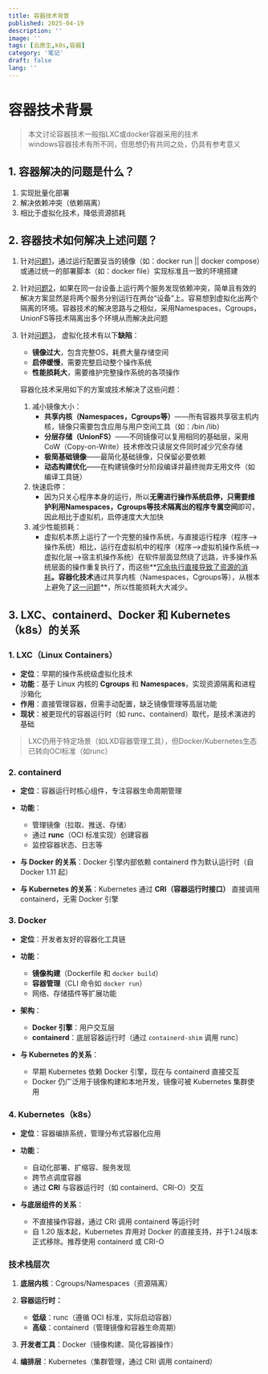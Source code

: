 ```yaml
---
title: 容器技术背景
published: 2025-04-19
description: ''
image: ''
tags: [云原生,k8s,容器]
category: '笔记'
draft: false 
lang: ''
---
```

# 容器技术背景   
> 本文讨论容器技术一般指LXC或docker容器采用的技术   
> windows容器技术有所不同，但思想仍有共同之处，仍具有参考意义   
> 

## 1. 容器解决的问题是什么？   
1. 实现批量化部署<a id="jp1"></a>   
2. 解决依赖冲突（依赖隔离）<a id="jp2"></a>   
3. 相比于虚拟化技术，降低资源损耗<a id="jp3"></a>   

## 2. 容器技术如何解决上述问题？  
1. 针对[问题1](#jp1)，通过运行配置妥当的镜像（如：docker run || docker compose）或通过统一的部署脚本（如：docker file）实现标准且一致的环境搭建   
2. 针对[问题2](#jp2)，如果在同一台设备上运行两个服务发现依赖冲突，简单且有效的解决方案显然是将两个服务分别运行在两台“设备”上。容易想到虚拟化出两个隔离的环境。容器技术的解决思路与之相似，采用Namespaces，Cgroups，UnionFS等技术隔离出多个环境从而解决此问题   
3. 针对[问题3](#jp3)， 虚拟化技术有以下**缺陷**：   

	- **镜像过大**，包含完整OS，耗费大量存储空间   
	- **启停缓慢**，需要完整启动整个操作系统   
	- **性能损耗大**，需要维护完整操作系统的各项操作   

	容器化技术采用如下的方案或技术解决了这些问题：   
	1. 减小镜像大小：
		- **共享内核（Namespaces，Cgroups等）**——所有容器共享宿主机内核，镜像只需要包含应用与用户空间工具（如：/bin /lib）   
		- **分层存储（UnionFS）**——不同镜像可以复用相同的基础层，采用CoW（Copy-on-Write）技术修改只读层文件同时减少冗余存储   
		- **极简基础镜像**——最简化基础镜像，只保留必要依赖
		- **动态构建优化**——在构建镜像时分阶段编译并最终抛弃无用文件（如编译工具链）   
	2. 快速启停：   
		- 因为只关心程序本身的运行，所以**无需进行操作系统启停，只需要维护利用Namespaces，Cgroups等技术隔离出的程序专属空间**即可，因此相比于虚拟机，启停速度大大加快   
	3. 减少性能损耗：
		- 虚拟机本质上运行了一个完整的操作系统，与直接运行程序（程序-->操作系统）相比，运行在虚拟机中的程序（程序-->虚拟机操作系统-->虚拟化层-->宿主机操作系统）在软件层面显然绕了远路，许多操作系统层面的操作重复执行了，而这些**<u>冗余执行直接导致了资源的消耗</u>**。容器化技术**通过共享内核（Namespaces，Cgroups等），从根本上避免了<u>这一问题</u>**，所以性能损耗大大减少。   

## 3. LXC、containerd、Docker 和 Kubernetes（k8s）的关系   

### 1. LXC（Linux Containers）  

- **定位**：早期的操作系统级虚拟化技术
- **功能**：基于 Linux 内核的 **Cgroups** 和 **Namespaces**，实现资源隔离和进程沙箱化
- **作用**：直接管理容器，但需手动配置，缺乏镜像管理等高层功能
- **现状**：被更现代的容器运行时（如 runc、containerd）取代，是技术演进的基础

> LXC仍用于特定场景（如LXD容器管理工具），但Docker/Kubernetes生态已转向OCI标准（如runc）
> 


### 2. containerd   

- **定位**：容器运行时核心组件，专注容器生命周期管理

- **功能**：

  - 管理镜像（拉取、推送、存储）
  - 通过 **runc**（OCI 标准实现）创建容器
  - 监控容器状态、日志等

- **与 Docker 的关系**：Docker 引擎内部依赖 containerd 作为默认运行时（自 Docker 1.11 起）

- **与 Kubernetes 的关系**：Kubernetes 通过 **CRI（容器运行时接口）** 直接调用 containerd，无需 Docker 引擎

### 3. Docker   

- **定位**：开发者友好的容器化工具链

- **功能**：   

  - **镜像构建**（Dockerfile 和 `docker build`）
  - **容器管理**（CLI 命令如 `docker run`）
  - 网络、存储插件等扩展功能

- **架构**：   

  - **Docker 引擎**：用户交互层
  - **containerd**：底层容器运行时（通过 `containerd-shim` 调用 runc）

- **与 Kubernetes 的关系**：   

  - 早期 Kubernetes 依赖 Docker 引擎，现在与 containerd 直接交互
  - Docker 仍广泛用于镜像构建和本地开发，镜像可被 Kubernetes 集群使用

### 4. Kubernetes（k8s）   

- **定位**：容器编排系统，管理分布式容器化应用

- **功能**：   

  - 自动化部署、扩缩容、服务发现
  - 跨节点调度容器
  - 通过 **CRI** 与容器运行时（如 containerd、CRI-O）交互

- **与底层组件的关系**：   

  - 不直接操作容器，通过 CRI 调用 containerd 等运行时
  - 自 1.20 版本起，Kubernetes 弃用对 Docker 的直接支持，并于1.24版本正式移除。推荐使用 containerd 或 CRI-O

### 技术栈层次   

1. **底层内核**：Cgroups/Namespaces（资源隔离）   

2. **容器运行时：**  
   - **低级**：runc（遵循 OCI 标准，实际启动容器）   
   - **高级**：containerd（管理镜像和容器生命周期）   
   
3. **开发者工具**：Docker（镜像构建、简化容器操作）   

4. **编排层**：Kubernetes（集群管理，通过 CRI 调用 containerd）   
